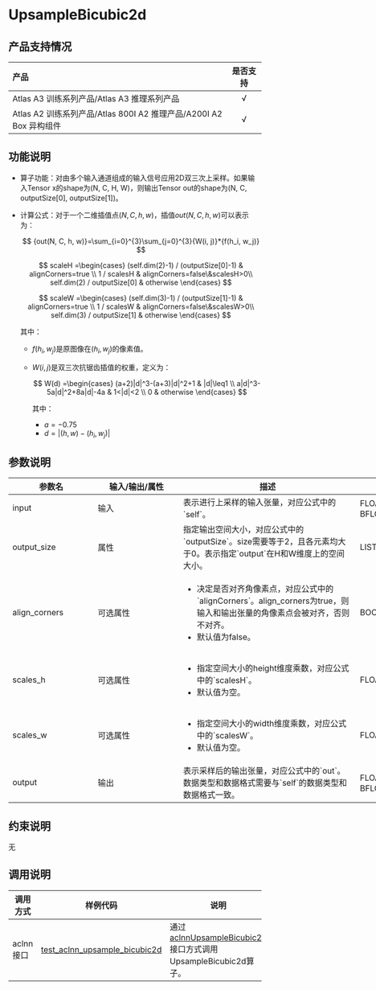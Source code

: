 # UpsampleBicubic2d

## 产品支持情况

|产品             |  是否支持  |
|:-------------------------|:----------:|
|  <term>Atlas A3 训练系列产品/Atlas A3 推理系列产品</term>   |     √    |
|  <term>Atlas A2 训练系列产品/Atlas 800I A2 推理产品/A200I A2 Box 异构组件</term>     |     √    |

## 功能说明

- 算子功能：对由多个输入通道组成的输入信号应用2D双三次上采样。如果输入Tensor x的shape为(N, C, H, W)，则输出Tensor out的shape为(N, C, outputSize[0], outputSize[1])。
- 计算公式：对于一个二维插值点$(N, C, h, w)$，插值$out(N, C, h, w)$可以表示为：
  
  $$
  {out(N, C, h, w)}=\sum_{i=0}^{3}\sum_{j=0}^{3}{W(i, j)}*{f(h_i, w_j)}
  $$
  
  $$
  scaleH =\begin{cases}
  (self.dim(2)-1) / (outputSize[0]-1) & alignCorners=true \\
  1 / scalesH & alignCorners=false\&scalesH>0\\
  self.dim(2) / outputSize[0] & otherwise
  \end{cases}
  $$
  
  $$
  scaleW =\begin{cases}
  (self.dim(3)-1) / (outputSize[1]-1) & alignCorners=true \\
  1 / scalesW & alignCorners=false\&scalesW>0\\
  self.dim(3) / outputSize[1] & otherwise
  \end{cases}
  $$
  
  其中：
  - $f(h_i, w_j)$是原图像在$(h_i, w_j)$的像素值。
  - $W(i, j)$是双三次抗锯齿插值的权重，定义为：
    
    $$
    W(d) =\begin{cases}
    (a+2)|d|^3-(a+3)|d|^2+1 & |d|\leq1 \\
    a|d|^3-5a|d|^2+8a|d|-4a & 1<|d|<2 \\
    0 & otherwise
    \end{cases}
    $$
    
    其中：
    - $a=-0.75$
    - $d = |(h, w) - (h_i, w_j)|$

## 参数说明

<table style="undefined;table-layout: fixed; width: 1005px"><colgroup>
  <col style="width: 170px">
  <col style="width: 170px">
  <col style="width: 352px">
  <col style="width: 213px">
  <col style="width: 100px">
  </colgroup>
  <thead>
    <tr>
      <th>参数名</th>
      <th>输入/输出/属性</th>
      <th>描述</th>
      <th>数据类型</th>
      <th>数据格式</th>
    </tr></thead>
  <tbody>
    <tr>
      <td>input</td>
      <td>输入</td>
      <td>表示进行上采样的输入张量，对应公式中的`self`。</td>
      <td>FLOAT32、FLOAT16、BFLOAT16</td>
      <td>ND</td><!--aclnn多增了一个NCHW-->
    </tr>
    <tr>
      <td>output_size</td>
      <td>属性</td><!--aclnn是必选输入-->
      <td>指定输出空间大小，对应公式中的`outputSize`。size需要等于2，且各元素均大于0。表示指定`output`在H和W维度上的空间大小。</td><!--opdef中是否是2维不确定，这个参考的是aclnn，待确认-->
      <td>LISTINT</td>
      <td>-</td>
    </tr>
    <tr>
      <td>align_corners</td>
      <td>可选属性</td><!--aclnn是必选输入-->
      <td><ul><li>决定是否对齐角像素点，对应公式中的`alignCorners`。align_corners为true，则输入和输出张量的角像素点会被对齐，否则不对齐。</li><li>默认值为false。</li></ul></td>
      <td>BOOL</td>
      <td>-</td>
    </tr>
    <tr>
      <td>scales_h</td>
      <td>可选属性</td><!--aclnn是必选输入-->
      <td><ul><li>指定空间大小的height维度乘数，对应公式中的`scalesH`。</li><li>默认值为空。</li></ul></td>
      <td>FLOAT</td>
      <td>-</td>
    </tr>
    <tr>
      <td>scales_w</td>
      <td>可选属性</td><!--aclnn是必选输入-->
      <td><ul><li>指定空间大小的width维度乘数，对应公式中的`scalesW`。</li><li>默认值为空。</li></ul></td>
      <td>FLOAT</td>
      <td>-</td>
    </tr>
    <tr>
      <td>output</td>
      <td>输出</td>
      <td>表示采样后的输出张量，对应公式中的`out`。数据类型和数据格式需要与`self`的数据类型和数据格式一致。</td>
      <td>FLOAT32、FLOAT16、BFLOAT16</td>
      <td>ND</td>
    </tr>
  </tbody></table>

## 约束说明

无

## 调用说明

| 调用方式   | 样例代码           | 说明                                         |
| ---------------- | --------------------------- | --------------------------------------------------- |
| aclnn接口  | [test_aclnn_upsample_bicubic2d](examples/test_aclnn_upsample_bicubic2d.cpp) | 通过[aclnnUpsampleBicubic2d](docs/aclnnUpsampleBicubic2d.md)接口方式调用UpsampleBicubic2d算子。 |
<!--
| 图模式 | [test_geir_upsample_bicubic2d](examples/test_geir_upsample_bicubic2d.cpp)  | 通过[算子IR](op_graph/upsample_bicubic2d_proto.h)构图方式调用UpsampleBicubic2d算子。         |
-->